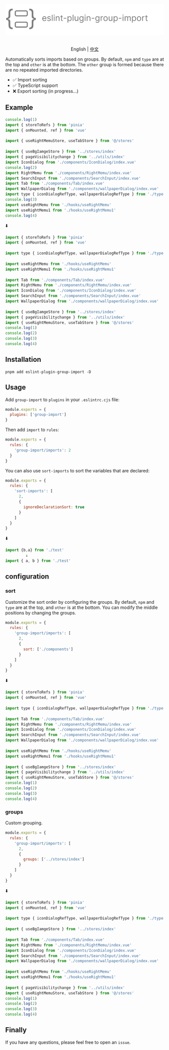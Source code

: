 <p align=center>
<a href="https://github.com/AntzyMo/eslint-plugin-group-import"><img src="./assets/logo.svg"/></a>
</p>

<p align="center">
    <br> English | <a href="README-CN.md">中文</a>
</p>

Automatically sorts imports based on groups. By default, `npm` and `type` are at the top and `other` is at the bottom. The `other` group is formed because there are no repeated imported directories.

- ✅️ Import sorting
- ✅️ TypeScript support
- ❌ Export sorting (in progress...)

## Example

```js
console.log(1)
import { storeToRefs } from 'pinia'
import { onMounted, ref } from 'vue'

import { useRightMemuStore, useTabStore } from '@/stores'

import { useBgIamgeStore } from '../stores/index'
import { pageVisibilitychange } from '../utils/index'
import IconDialog from './components/IconDialog/index.vue'
console.log(2)
import RightMemu from './components/RightMemu/index.vue'
import SearchInput from './components/SearchInput/index.vue'
import Tab from './components/Tab/index.vue'
import WallpaperDialog from './components/wallpaperDialog/index.vue'
import type { iconDialogRefType, wallpaperDialogRefType } from './type'
console.log(3)
import useRightMemu from './hooks/useRightMemu'
import useRightMemu1 from './hooks/useRightMemu1'
console.log(4)
```

⬇️

```js
import { storeToRefs } from 'pinia'
import { onMounted, ref } from 'vue'

import type { iconDialogRefType, wallpaperDialogRefType } from './type'

import useRightMemu from './hooks/useRightMemu'
import useRightMemu1 from './hooks/useRightMemu1'

import Tab from './components/Tab/index.vue'
import RightMemu from './components/RightMemu/index.vue'
import IconDialog from './components/IconDialog/index.vue'
import SearchInput from './components/SearchInput/index.vue'
import WallpaperDialog from './components/wallpaperDialog/index.vue'

import { useBgIamgeStore } from '../stores/index'
import { pageVisibilitychange } from '../utils/index'
import { useRightMemuStore, useTabStore } from '@/stores'
console.log(1)
console.log(2)
console.log(3)
console.log(4)
```

## Installation

```
pnpm add eslint-plugin-group-import -D
```

## Usage

Add `group-import` to `plugins` in your `.eslintrc.cjs` file:

```js
module.exports = {
  plugins: ['group-import']
}
```

Then add `import` to `rules`:

```js
module.exports = {
  rules: {
    'group-import/imports': 2
  }
}
```

You can also use `sort-imports` to sort the variables that are declared:

```js
module.exports = {
  rules: {
    'sort-imports': [
      2,
      {
        ignoreDeclarationSort: true
      }
    ]
  }
}
```

⬇️

```js
import {b,a} from './test'
         ↓
import { a, b } from './test'
```

## configuration

### sort

Customize the sort order by configuring the groups. By default, `npm` and `type` are at the top, and `other` is at the bottom. You can modify the middle positions by changing the groups.

```js
module.exports = {
  rules: {
    'group-import/imports': [
      2,
      {
        sort: ['./components']
      }
    ]
  }
}
```

⬇️

```js
import { storeToRefs } from 'pinia'
import { onMounted, ref } from 'vue'

import type { iconDialogRefType, wallpaperDialogRefType } from './type'

import Tab from './components/Tab/index.vue'
import RightMemu from './components/RightMemu/index.vue'
import IconDialog from './components/IconDialog/index.vue'
import SearchInput from './components/SearchInput/index.vue'
import WallpaperDialog from './components/wallpaperDialog/index.vue'

import useRightMemu from './hooks/useRightMemu'
import useRightMemu1 from './hooks/useRightMemu1'

import { useBgIamgeStore } from '../stores/index'
import { pageVisibilitychange } from '../utils/index'
import { useRightMemuStore, useTabStore } from '@/stores'
console.log(1)
console.log(2)
console.log(3)
console.log(4)
```

### groups

Custom grouping.

```js
module.exports = {
  rules: {
    'group-import/imports': [
      2,
      {
        groups: ['../stores/index']
      }
    ]
  }
}
```

⬇️

```js
import { storeToRefs } from 'pinia'
import { onMounted, ref } from 'vue'

import type { iconDialogRefType, wallpaperDialogRefType } from './type'

import { useBgIamgeStore } from '../stores/index'

import Tab from './components/Tab/index.vue'
import RightMemu from './components/RightMemu/index.vue'
import IconDialog from './components/IconDialog/index.vue'
import SearchInput from './components/SearchInput/index.vue'
import WallpaperDialog from './components/wallpaperDialog/index.vue'

import useRightMemu from './hooks/useRightMemu'
import useRightMemu1 from './hooks/useRightMemu1'

import { pageVisibilitychange } from '../utils/index'
import { useRightMemuStore, useTabStore } from '@/stores'
console.log(1)
console.log(2)
console.log(3)
console.log(4)
```

## Finally

If you have any questions, please feel free to open an `issue`.
